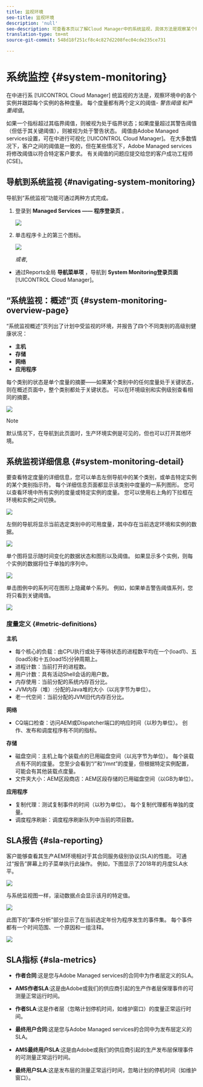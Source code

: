 ```yaml
---
title: 监视环境
seo-title: 监视环境
description: 'null'
seo-description: 可查看本页以了解Cloud Manager中的系统监视，具体方法是观察某个环境中的各个实例并跟踪每个实例的各种指标。
translation-type: tm+mt
source-git-commit: 548d18f251cf8c4c827d2208fec04cde235ce731

---
```



# 系统监控 {#system-monitoring}

在中进行系 [!UICONTROL Cloud Manager] 统监视的方法是，观察环境中的各个实例并跟踪每个实例的各种度量。 每个度量都有两个定义的阈值- *警告阈值* 和严 *重阈值*。

如果一个指标超过其临界阈值，则被视为处于临界状态；如果度量超过其警告阈值（但低于其关键阈值），则被视为处于警告状态。 阈值由Adobe Managed services设置，可在中进行可视化 [!UICONTROL Cloud Manager]。 在大多数情况下，客户之间的阈值是一致的，但在某些情况下，Adobe Managed services将修改阈值以符合特定客户要求。 有关阈值的问题应提交给您的客户成功工程师(CSE)。

## 导航到系统监视 {#navigating-system-monitoring}

导航到“系统监视”功能可通过两种方式完成。

1. 登录到 **Managed Services —— 程序登录页** 。

   ![](assets/ProgramLanding.png)

1. 单击程序卡上的第三个图标。

   ![](assets/program-card.png)

   *或者*,

* 通过Reports全局 **导航菜单项** ，导航到 **System Monitoring登录页面**[!UICONTROL Cloud Manager]。


## “系统监视：概述”页 {#system-monitoring-overview-page}

“系统监视概述”页列出了计划中受监视的环境，并报告了四个不同类别的高级别健康状况：

* **主机**
* **存储**
* **网络**
* **应用程序**

每个类别的状态是单个度量的摘要——如果某个类别中的任何度量处于关键状态，则在概述页面中，整个类别都处于关键状态。 可以在环境级别和实例级别查看相同的摘要。

![](assets/Reports.png)

>[!NOTE]
>
>默认情况下，在导航到此页面时，生产环境实例是可见的，但也可以打开其他环境。

## 系统监视详细信息 {#system-monitoring-detail}

要查看特定度量的详细信息，您可以单击左侧导航中的某个类别，或单击特定实例的某个类别指示符。 每个详细信息页面都显示该类别中度量的一系列图形。 您可以查看环境中所有实例的度量或特定实例的度量。 您可以使用右上角的下拉框在环境和实例之间切换。

![](assets/System_Monitoring1.png)

左侧的导航将显示当前选定类别中的可用度量，其中存在当前选定环境和实例的数据。

![](assets/System_Monitoring2.png)

单个图将显示随时间变化的数据状态和图形以及阈值。 如果显示多个实例，则每个实例的数据将位于单独的序列中。

![](assets/Monitoring_Graphs1.png)

单击图例中的系列可在图形上隐藏单个系列。
例如，如果单击警告阈值系列，您将只看到关键阈值。

![](assets/Monitoring_Graphs2.png)

### 度量定义 {#metric-definitions}

**主机**

* 每个核心的负载：由CPU执行或处于等待状态的进程数平均在一个(load1)、五(load5)和十五(load15)分钟周期上。
* 进程计数：当前打开的进程数。
* 用户计数：具有活动Shell会话的用户数。
* 内存使用：当前分配的系统内存百分比。
* JVM内存（堆）:分配的Java堆的大小（以兆字节为单位）。
* 老一代空间：当前分配的JVM旧代内存百分比。

**网络**

* CQ端口检查：访问AEM或Dispatcher端口的响应时间（以秒为单位）。 创作、发布和调度程序有不同的指标。

**存储**

* 磁盘空间：主机上每个装载点的已用磁盘空间（以兆字节为单位）。 每个装载点有不同的度量。 您至少会看到“/”和“/mnt”的度量，但根据特定实例配置，可能会有其他装载点度量。
* 文件夹大小：AEM区段商店：AEM区段存储的已用磁盘空间（以GB为单位）。

**应用程序**

* 复制代理：测试复制事件的时间（以秒为单位）。 每个复制代理都有单独的度量。
* 调度程序刷新：调度程序刷新队列中当前的项目数。

## SLA报告 {#sla-reporting}

客户能够查看其生产AEM环境相对于其合同服务级别协议(SLA)的性能。 可通过“报告”屏幕上的子菜单执行此操作。
例如，下图显示了2018年的月度SLA水平。

![](assets/sla-reporting1.png)

与系统监视图一样，滚动数据点会显示该月的特定值。

![](assets/sla-reporting2.png)

此图下的“事件分析”部分显示了在当前选定年份为程序发生的事件集。 每个事件都有一个时间范围、一个原因和一组注释。

![](assets/sla-reporting3.png)

## SLA指标 {#sla-metrics}

* **作者合同**:这是您与Adobe Managed services的合同中为作者层定义的SLA。

* **AMS作者SLA**:这是由Adobe或我们的供应商引起的生产作者层保理事件的可测量正常运行时间。

* **作者SLA**:这是作者层（忽略计划停机时间，如维护窗口）的度量正常运行时间。

* **最终用户合同**:这是您与Adobe Managed services的合同中为发布层定义的SLA。

* **AMS最终用户SLA**:这是由Adobe或我们的供应商引起的生产发布层保理事件的可测量正常运行时间。

* **最终用户SLA**:这是发布层的测量正常运行时间，忽略计划的停机时间（如维护窗口）。